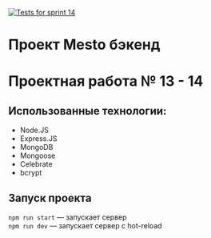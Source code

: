 [![Tests for sprint 14](https://github.com/ilya-120/express-mesto-gha/actions/workflows/tests-14-sprint.yml/badge.svg)](https://github.com/ilya-120/express-mesto-gha/actions/workflows/tests-14-sprint.yml)

# Проект Mesto бэкенд
# Проектная работа № 13 - 14

## Использованные технологии:
- Node.JS
- Express.JS
- MongoDB
- Mongoose
- Celebrate
- bcrypt

## Запуск проекта

`npm run start` — запускает сервер   
`npm run dev` — запускает сервер с hot-reload
